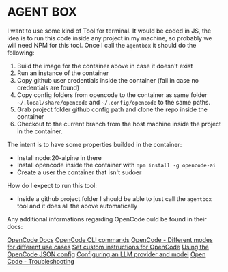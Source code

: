 # AGENT BOX

I want to use some kind of Tool for terminal. It would be coded in JS, the idea is to run this code inside any project in my machine, so probably we will need NPM for this tool. Once I call the `agentbox` it should do the following:

1) Build the image for the container above in case it doesn't exist
2) Run an instance of the container
3) Copy github user credentials inside the container (fail in case no credentials are found)
4) Copy config folders from opencode to the container as same folder `~/.local/share/opencode` and `~/.config/opencode` to the same paths. 
5) Grab project folder github config path and clone the repo inside the container
6) Checkout to the current branch from the host machine inside the project in the container.

The intent is to have some properties builded in the container:

- Install node:20-alpine in there
- Install opencode inside the container with `npm install -g opencode-ai`
- Create a user the container that isn't sudoer

How do I expect to run this tool:

- Inside a github project folder I should be able to just call the `agentbox` tool and it does all the above automatically

Any additional informations regarding OpenCode ould be found in their docs:

[OpenCode Docs](https://opencode.ai/docs/)
[OpenCode CLI commands](https://opencode.ai/docs/cli/)
[OpenCode - Different modes for different use cases](https://opencode.ai/docs/modes/)
[Set custom instructions for OpenCode](https://opencode.ai/docs/rules/)
[Using the OpenCode JSON config](https://opencode.ai/docs/config/)
[Configuring an LLM provider and model](https://opencode.ai/docs/models/)
[Open Code - Troubleshooting](https://opencode.ai/docs/troubleshooting/)